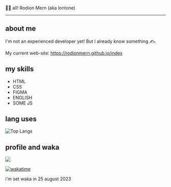 
👋🏻 all! Rodion Mern (aka lontone)


---

## about me

I'm not an experienced developer yet! But I already know something ✍️.

My current web-site: https://rodionmern.github.io/index

## my skills

+ HTML
+ CSS
+ FIGMA
+ ENGLISH
+ SOME JS

## lang uses

![Top Langs](https://github-readme-stats.vercel.app/api/top-langs/?username=rodionmern&layout=compact)

## profile and waka

![](https://komarev.com/ghpvc/?username=rodionmern&style=for-the-badge)

[![wakatime](https://wakatime.com/badge/user/d52bec14-dffa-463f-81b4-063d9254b6f9.svg)](https://wakatime.com/@d52bec14-dffa-463f-81b4-063d9254b6f9)

i'm set waka in 25 august 2023
